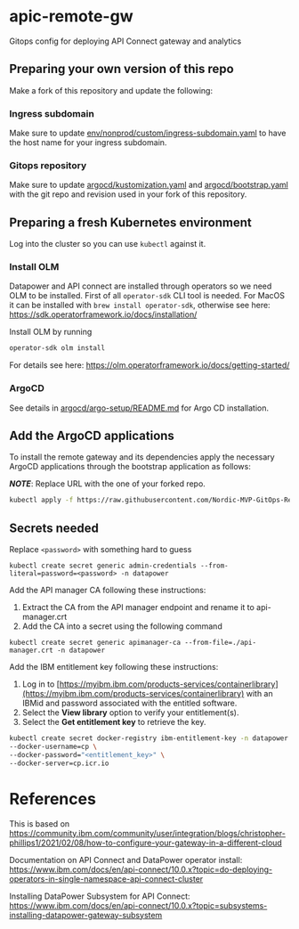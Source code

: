 # apic-remote-gw

Gitops config for deploying API Connect gateway and analytics

## Preparing your own version of this repo

Make a fork of this repository and update the following:

### Ingress subdomain

Make sure to update [env/nonprod/custom/ingress-subdomain.yaml](env/nonprod/custom/ingress-subdomain.yaml) to have the host name for your ingress subdomain.

### Gitops repository

Make sure to update [argocd/kustomization.yaml](argocd/kustomization.yaml) and [argocd/bootstrap.yaml](argocd/bootstrap.yaml) with the git repo and revision used in your fork of this repository.

## Preparing a fresh Kubernetes environment

Log into the cluster so you can use `kubectl` against it.

### Install OLM

Datapower and API connect are installed through operators so we need OLM to be installed. First of all `operator-sdk` CLI tool is needed. For MacOS it can be installed with `brew install operator-sdk`, otherwise see here: <https://sdk.operatorframework.io/docs/installation/>

Install OLM by running

```bash
operator-sdk olm install
```

For details see here: <https://olm.operatorframework.io/docs/getting-started/>

### ArgoCD

See details in [argocd/argo-setup/README.md](argocd/argo-setup/README.md) for Argo CD installation.

## Add the ArgoCD applications

To install the remote gateway and its dependencies apply the necessary ArgoCD applications through the bootstrap application as follows:

**_NOTE_**: Replace URL with the one of your forked repo.

```bash
kubectl apply -f https://raw.githubusercontent.com/Nordic-MVP-GitOps-Repos/apic-remote-gw/main/argocd/bootstrap.yaml -n argocd
```

## Secrets needed

Replace `<password>` with something hard to guess

`kubectl create secret generic admin-credentials --from-literal=password=<password> -n datapower`

Add the API manager CA following these instructions:

1. Extract the CA from the API manager endpoint and rename it to api-manager.crt
2. Add the CA into a secret using the following command

`kubectl create secret generic apimanager-ca --from-file=./api-manager.crt -n datapower`

Add the IBM entitlement key following these instructions:

1. Log in to [https://myibm.ibm.com/products-services/containerlibrary](https://myibm.ibm.com/products-services/containerlibrary) with an IBMid and password associated with the entitled software.
2. Select the **View library** option to verify your entitlement(s).
3. Select the **Get entitlement key** to retrieve the key.

```bash
kubectl create secret docker-registry ibm-entitlement-key -n datapower \
--docker-username=cp \
--docker-password="<entitlement_key>" \
--docker-server=cp.icr.io
```
# References

This is based on https://community.ibm.com/community/user/integration/blogs/christopher-phillips1/2021/02/08/how-to-configure-your-gateway-in-a-different-cloud

Documentation on API Connect and DataPower operator install: https://www.ibm.com/docs/en/api-connect/10.0.x?topic=do-deploying-operators-in-single-namespace-api-connect-cluster

Installing DataPower Subsystem for API Connect: https://www.ibm.com/docs/en/api-connect/10.0.x?topic=subsystems-installing-datapower-gateway-subsystem
